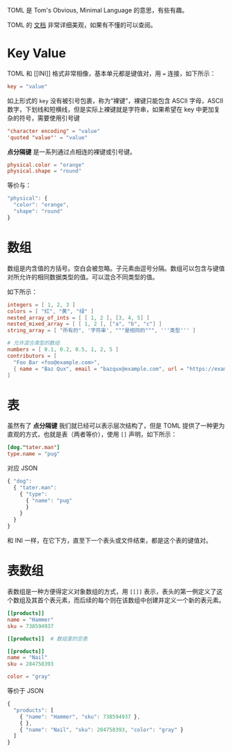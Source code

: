 TOML 是 Tom's Obvious, Minimal Language 的意思，有些有趣。

TOML 的 [文档](https://toml.io/cn/v1.0.0) 非常详细美观，如果有不懂的可以查阅。

# Key Value

TOML 和 [[INI]] 格式非常相像，基本单元都是键值对，用 `=` 连接，如下所示：

``` toml
key = "value"
```

如上形式的 `key` 没有被引号包裹，称为“裸键”，裸键只能包含 ASCII 字母，ASCII 数字，下划线和短横线，但是实际上裸键就是字符串，如果希望在 key 中更加复杂的符号，需要使用引号键

``` toml
"character encoding" = "value"
'quoted "value"' = "value"
```

**点分隔键** 是一系列通过点相连的裸键或引号键。

``` toml
physical.color = "orange"
physical.shape = "round"
```

等价与：

``` javascript
"physical": {
  "color": "orange",
  "shape": "round"
}
```

# 数组

数组是内含值的方括号。空白会被忽略。子元素由逗号分隔。数组可以包含与键值对所允许的相同数据类型的值。可以混合不同类型的值。

如下所示：

``` toml
integers = [ 1, 2, 3 ]
colors = [ "红", "黄", "绿" ]
nested_array_of_ints = [ [ 1, 2 ], [3, 4, 5] ]
nested_mixed_array = [ [ 1, 2 ], ["a", "b", "c"] ]
string_array = [ "所有的", '字符串', """是相同的""", '''类型''' ]

# 允许混合类型的数组
numbers = [ 0.1, 0.2, 0.5, 1, 2, 5 ]
contributors = [
  "Foo Bar <foo@example.com>",
  { name = "Baz Qux", email = "bazqux@example.com", url = "https://example.com/bazqux" }
]
```

# 表

虽然有了 **点分隔键** 我们就已经可以表示层次结构了，但是 TOML 提供了一种更为直观的方式，也就是表（两者等价），使用 `[]` 声明，如下所示：

``` toml
[dog."tater.man"]
type.name = "pug"
```

对应 JSON

``` javascript
{ "dog":
  { "tater.man":
    { "type":
      { "name": "pug"
      }
    }
  }
}
```

和 INI 一样，在它下方，直至下一个表头或文件结束，都是这个表的键值对。

# 表数组

表数组是一种方便得定义对象数组的方式，用 `[[]]` 表示，表头的第一例定义了这个数组及其首个表元素，而后续的每个则在该数组中创建并定义一个新的表元素。

``` toml
[[products]]
name = "Hammer"
sku = 738594937

[[products]]  # 数组里的空表

[[products]]
name = "Nail"
sku = 284758393

color = "gray"
```

等价于 JSON

``` javascript
{
  "products": [
    { "name": "Hammer", "sku": 738594937 },
    { },
    { "name": "Nail", "sku": 284758393, "color": "gray" }
  ]
}
```
